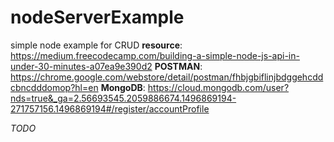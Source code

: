 # nodeServerExample
simple node example for CRUD
**resource**:
 https://medium.freecodecamp.com/building-a-simple-node-js-api-in-under-30-minutes-a07ea9e390d2
**POSTMAN**:
 https://chrome.google.com/webstore/detail/postman/fhbjgbiflinjbdggehcddcbncdddomop?hl=en
**MongoDB**:
 https://cloud.mongodb.com/user?nds=true&_ga=2.56693545.2059886674.1496869194-271757156.1496869194#/register/accountProfile

_TODO_